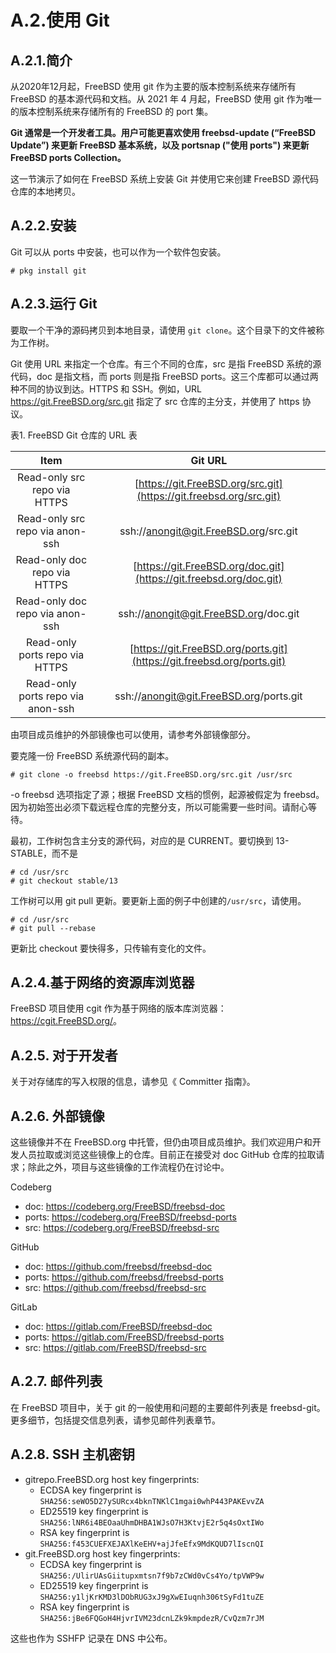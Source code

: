 #  A.2.使用 Git

## A.2.1.简介

从2020年12月起，FreeBSD 使用 git 作为主要的版本控制系统来存储所有 FreeBSD 的基本源代码和文档。从 2021 年 4 月起，FreeBSD 使用 git 作为唯一的版本控制系统来存储所有的 FreeBSD 的 port 集。

**Git 通常是一个开发者工具。用户可能更喜欢使用 freebsd-update (“FreeBSD Update”) 来更新 FreeBSD 基本系统，以及 portsnap ("使用 ports") 来更新 FreeBSD ports Collection。**

这一节演示了如何在 FreeBSD 系统上安装 Git 并使用它来创建 FreeBSD 源代码仓库的本地拷贝。

## A.2.2.安装

Git 可以从 ports 中安装，也可以作为一个软件包安装。

`# pkg install git`

## A.2.3.运行 Git

要取一个干净的源码拷贝到本地目录，请使用 `git clone`。这个目录下的文件被称为工作树。

Git 使用 URL 来指定一个仓库。有三个不同的仓库，src 是指 FreeBSD 系统的源代码，doc 是指文档，而 ports 则是指 FreeBSD ports。这三个库都可以通过两种不同的协议到达。HTTPS 和 SSH。例如，URL https://git.FreeBSD.org/src.git 指定了 src 仓库的主分支，并使用了 https 协议。

表1. FreeBSD Git 仓库的 URL 表

|             **Item**              |                         **Git URL**                          |
| :-------------------------------: | :----------------------------------------------------------: |
|   Read-only src repo via HTTPS    | [https://git.FreeBSD.org/src.git](https://git.freebsd.org/src.git) |
|  Read-only src repo via anon-ssh  |            ssh://anongit@git.FreeBSD.org/src.git             |
|   Read-only doc repo via HTTPS    | [https://git.FreeBSD.org/doc.git](https://git.freebsd.org/doc.git) |
|  Read-only doc repo via anon-ssh  |            ssh://anongit@git.FreeBSD.org/doc.git             |
|  Read-only ports repo via HTTPS   | [https://git.FreeBSD.org/ports.git](https://git.freebsd.org/ports.git) |
| Read-only ports repo via anon-ssh |           ssh://anongit@git.FreeBSD.org/ports.git            |

由项目成员维护的外部镜像也可以使用，请参考外部镜像部分。

要克隆一份 FreeBSD 系统源代码的副本。

```
# git clone -o freebsd https://git.FreeBSD.org/src.git /usr/src
```
-o freebsd 选项指定了源；根据 FreeBSD 文档的惯例，起源被假定为 freebsd。因为初始签出必须下载远程仓库的完整分支，所以可能需要一些时间。请耐心等待。

最初，工作树包含主分支的源代码，对应的是 CURRENT。要切换到 13-STABLE，而不是

```
# cd /usr/src
# git checkout stable/13
```
工作树可以用 git pull 更新。要更新上面的例子中创建的`/usr/src`，请使用。

```
# cd /usr/src
# git pull --rebase
```
更新比 checkout 要快得多，只传输有变化的文件。

## A.2.4.基于网络的资源库浏览器

FreeBSD 项目使用 cgit 作为基于网络的版本库浏览器：<https://cgit.FreeBSD.org/>。

## A.2.5. 对于开发者

关于对存储库的写入权限的信息，请参见《 Committer 指南》。

## A.2.6. 外部镜像

这些镜像并不在 FreeBSD.org 中托管，但仍由项目成员维护。我们欢迎用户和开发人员拉取或浏览这些镜像上的仓库。目前正在接受对 doc GitHub 仓库的拉取请求；除此之外，项目与这些镜像的工作流程仍在讨论中。

Codeberg

- doc: <https://codeberg.org/FreeBSD/freebsd-doc>
- ports: <https://codeberg.org/FreeBSD/freebsd-ports>
- src: <https://codeberg.org/FreeBSD/freebsd-src>

GitHub

- doc: <https://github.com/freebsd/freebsd-doc>
- ports: <https://github.com/freebsd/freebsd-ports>
- src: <https://github.com/freebsd/freebsd-src>

GitLab

- doc: <https://gitlab.com/FreeBSD/freebsd-doc>
- ports: <https://gitlab.com/FreeBSD/freebsd-ports>
- src: <https://gitlab.com/FreeBSD/freebsd-src>

## A.2.7. 邮件列表

在 FreeBSD 项目中，关于 git 的一般使用和问题的主要邮件列表是 freebsd-git。更多细节，包括提交信息列表，请参见邮件列表章节。

## A.2.8. SSH 主机密钥

- gitrepo.FreeBSD.org host key fingerprints:
  - ECDSA key fingerprint is `SHA256:seWO5D27ySURcx4bknTNKlC1mgai0whP443PAKEvvZA`
  - ED25519 key fingerprint is `SHA256:lNR6i4BEOaaUhmDHBA1WJsO7H3KtvjE2r5q4sOxtIWo`
  - RSA key fingerprint is `SHA256:f453CUEFXEJAXlKeEHV+ajJfeEfx9MdKQUD7lIscnQI`
- git.FreeBSD.org host key fingerprints:
  - ECDSA key fingerprint is `SHA256:/UlirUAsGiitupxmtsn7f9b7zCWd0vCs4Yo/tpVWP9w`
  - ED25519 key fingerprint is `SHA256:y1ljKrKMD3lDObRUG3xJ9gXwEIuqnh306tSyFd1tuZE`
  - RSA key fingerprint is `SHA256:jBe6FQGoH4HjvrIVM23dcnLZk9kmpdezR/CvQzm7rJM`

这些也作为 SSHFP 记录在 DNS 中公布。

